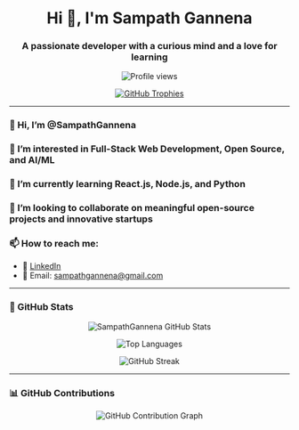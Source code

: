 <h1 align="center">Hi 👋, I'm Sampath Gannena</h1>
<h3 align="center">A passionate developer with a curious mind and a love for learning</h3>

<p align="center">
  <img src="https://komarev.com/ghpvc/?username=SampathGannena&label=Profile%20views&color=0e75b6&style=flat" alt="Profile views" />
</p>

<p align="center">
  <a href="https://github.com/ryo-ma/github-profile-trophy">
    <img src="https://github-profile-trophy.vercel.app/?username=SampathGannena&theme=tokyonight&no-bg=true&no-frame=true" alt="GitHub Trophies" />
  </a>
</p>

---

### 👋 Hi, I’m @SampathGannena  
### 👀 I’m interested in Full-Stack Web Development, Open Source, and AI/ML  
### 🌱 I’m currently learning React.js, Node.js, and Python  
### 💞️ I’m looking to collaborate on meaningful open-source projects and innovative startups  
### 📫 How to reach me:  
- 🔗 [LinkedIn](https://www.linkedin.com/in/sampath-gannena-4626b8288)  
- 📧 Email: sampathgannena@gmail.com  

---

### 🧠 GitHub Stats

<p align="center">
  <img align="center" src="https://github-readme-stats.vercel.app/api?username=SampathGannena&show_icons=true&theme=tokyonight" alt="SampathGannena GitHub Stats" />
</p>

<p align="center">
  <img align="center" src="https://github-readme-stats.vercel.app/api/top-langs?username=SampathGannena&show_icons=true&locale=en&layout=compact&theme=tokyonight" alt="Top Languages" />
</p>

<p align="center">
  <img align="center" src="https://github-readme-streak-stats.herokuapp.com/?user=SampathGannena&theme=tokyonight" alt="GitHub Streak" />
</p>

---

### 📊 GitHub Contributions

<p align="center">
  <img src="https://github-contribution-graph.vercel.app/?username=SampathGannena&theme=tokyonight" alt="GitHub Contribution Graph" />
</p>
